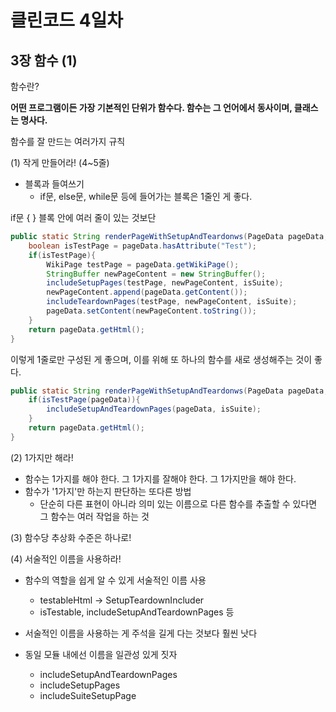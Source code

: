 # 클린코드 4일차

## 3장 함수 (1)

함수란?

**어떤 프로그램이든 가장 기본적인 단위가 함수다. 함수는 그 언어에서 동사이며, 클래스는 명사다.**

함수를 잘 만드는 여러가지 규칙

(1) 작게 만들어라! (4~5줄)

- 블록과 들여쓰기
  - if문, else문, while문 등에 들어가는 블록은 1줄인 게 좋다.

if문 { } 블록 안에 여러 줄이 있는 것보단

```java
public static String renderPageWithSetupAndTeardonws(PageData pageData, boolean isSuite) throws Exception{
    boolean isTestPage = pageData.hasAttribute("Test");
    if(isTestPage){
        WikiPage testPage = pageData.getWikiPage();
        StringBuffer newPageContent = new StringBuffer();
        includeSetupPages(testPage, newPageContent, isSuite);
        newPageContent.append(pageData.getContent());
        includeTeardownPages(testPage, newPageContent, isSuite);
        pageData.setContent(newPageContent.toString());
    }
    return pageData.getHtml();
}
```

이렇게 1줄로만 구성된 게 좋으며, 이를 위해 또 하나의 함수를 새로 생성해주는 것이 좋다.

```java
public static String renderPageWithSetupAndTeardonws(PageData pageData, boolean isSuite) throws Exception{
    if(isTestPage(pageData)){
        includeSetupAndTeardownPages(pageData, isSuite);
    }
    return pageData.getHtml();
}
```

(2) 1가지만 해라!

- 함수는 1가지를 해야 한다. 그 1가지를 잘해야 한다. 그 1가지만을 해야 한다.
- 함수가 '1가지'만 하는지 판단하는 또다른 방법
  - 단순히 다른 표현이 아니라 의미 있는 이름으로 다른 함수를 추출할 수 있다면 그 함수는 여러 작업을 하는 것

(3) 함수당 추상화 수준은 하나로!

(4) 서술적인 이름을 사용하라!

- 함수의 역할을 쉽게 알 수 있게 서술적인 이름 사용
  - testableHtml &rightarrow; SetupTeardownIncluder
  - isTestable, includeSetupAndTeardownPages 등
- 서술적인 이름을 사용하는 게 주석을 길게 다는 것보다 훨씬 낫다
- 동일 모듈 내에선 이름을 일관성 있게 짓자

  - includeSetupAndTeardownPages
  - includeSetupPages
  - includeSuiteSetupPage
